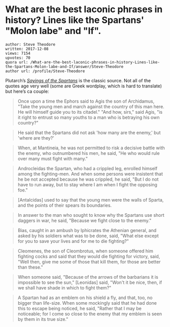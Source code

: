 # What are the best laconic phrases in history? Lines like the Spartans' "Molon labe" and "If".

	author: Steve Theodore
	written: 2017-12-08
	views: 7154
	upvotes: 70
	quora url: /What-are-the-best-laconic-phrases-in-history-Lines-like-the-Spartans-Molon-labe-and-If/answer/Steve-Theodore
	author url: /profile/Steve-Theodore


Plutarch’s _[Sayings of the Spartans](http://penelope.uchicago.edu/Thayer/e/roman/texts/plutarch/moralia/sayings_of_spartans*/main.html)_  is the classic source. Not all of the quotes age very well (some are Greek wordplay, which is hard to translate) but here’s ca couple:

> Once upon a time the Ephors said to Agis the son of Archidamus, "Take the young men and march against the country of this man here. He will himself guide you to its citadel." "And how, sirs," said Agis, "is it right to entrust so many youths to a man who is betraying his own country?"

> He said that the Spartans did not ask 'how many are the enemy,' but 'where are they?'

> When, at Mantineia, he was not permitted to risk a decisive battle with the enemy, who outnumbered his men, he said, "He who would rule over many must fight with many."

> Androcleidas the Spartan, who had a crippled leg, enrolled himself among the fighting-men. And when some persons were insistent that he be not accepted because he was crippled, he said, "But I do not have to run away, but to stay where I am when I fight the opposing foe."

> [Antalcidas] used to say that the young men were the walls of Sparta, and the points of their spears its boundaries.

> In answer to the man who sought to know why the Spartans use short daggers in war, he said, "Because we fight close to the enemy."

> Bias, caught in an ambush by Iphicrates the Athenian general, and asked by his soldiers what was to be done, said, "What else except for you to save your lives and for me to die fighting?"

> Cleomenes, the son of Cleombrotus, when someone offered him fighting cocks and said that they would die fighting for victory, said, "Well then, give me some of those that kill them, for those are better than these."

> When someone said, "Because of the arrows of the barbarians it is impossible to see the sun," [Leonidas] said, "Won't it be nice, then, if we shall have shade in which to fight them?"

> A Spartan had as an emblem on his shield a fly, and that, too, no bigger than life-size. When some mockingly said that he had done this to escape being noticed, he said, "Rather that I may be noticeable; for I come so close to the enemy that my emblem is seen by them in its true size."

